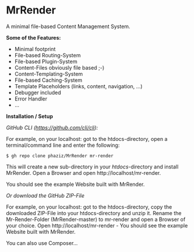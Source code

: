 # MrRender

A minimal file-based Content Management System.

__Some of the Features:__
- Minimal footprint
- File-based Routing-System
- File-based Plugin-System
- Content-Files obviously file based ;-)
- Content-Templating-System
- File-based Caching-System
- Template Placeholders (links, content, navigation, ...)
- Debugger included
- Error Handler
- ...

__Installation / Setup__

*GitHub CLI (https://github.com/cli/cli):*

For example, on your localhost: got to the htdocs-directory, open a terminal/command line and enter the following:


    $ gh repo clone phaziz/MrRender mr-render

This will create a new sub-directory in your _htdocs_-directory and install MrRender. Open a Browser and open http://localhost/mr-render.

You should see the example Website built with MrRender.

*Or download the GitHub ZIP-File*

For example, on your localhost: got to the htdocs-directory, copy the downloaded ZIP-File into your htdocs-directory and unzip it. Rename the Mr-Render-Folder (MrRender-master) to mr-render and open a Browser of your choice. Open http://localhost/mr-render - You should see the example Website built with MrRender.

You can also use Composer...

